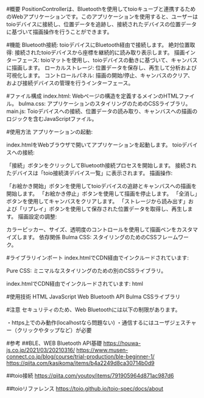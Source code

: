 #概要
PositionControllerは、Bluetoothを使用してtoioキューブと連携するためのWebアプリケーションです。このアプリケーションを使用すると、ユーザーはtoioデバイスに接続し、位置データを追跡し、接続されたデバイスの位置データに基づいて描画操作を行うことができます。

#機能
Bluetooth接続: toioデバイスにBluetooth経由で接続します。
絶対位置取得: 接続されたtoioデバイスから座標を継続的に読み取り表示します。
描画インターフェース: toioマットを使用し、toioデバイスの動きに基づいて、キャンバスに描画します。
ローカルストレージ: 位置データを保存し、再生して分析および可視化します。
コントロールパネル: 描画の開始/停止、キャンバスのクリア、および接続デバイスの管理を行うインターフェース。

#ファイル構成
index.html: Webページの構造を定義するメインのHTMLファイル。
bulma.css: アプリケーションのスタイリングのためのCSSライブラリ。
main.js: Toioデバイスへの接続、位置データの読み取り、キャンバスへの描画のロジックを含むJavaScriptファイル。

#使用方法
アプリケーションの起動:

index.htmlをWebブラウザで開いてアプリケーションを起動します。
toioデバイスへの接続:

「接続」ボタンをクリックしてBluetooth接続プロセスを開始します。
接続されたデバイスは「toio接続済デバイス一覧」に表示されます。
描画操作:

「お絵かき開始」ボタンを使用してtoioデバイスの追跡とキャンバスへの描画を開始します。
「お絵かき停止」ボタンを使用して描画を停止します。
「全消し」ボタンを使用してキャンバスをクリアします。
「ストレージから読み出す」および「リプレイ」ボタンを使用して保存された位置データを取得し、再生します。
描画設定の調整:

カラーピッカー、サイズ、透明度のコントロールを使用して描画ペンをカスタマイズします。
依存関係
Bulma CSS: スタイリングのためのCSSフレームワーク。

#ライブラリインポート
index.htmlでCDN経由でインクルードされています:

<link rel="stylesheet" href="https://cdn.jsdelivr.net/npm/bulma@0.9.1/css/bulma.css" />
Pure CSS: ミニマルなスタイリングのための別のCSSライブラリ。

index.htmlでCDN経由でインクルードされています:
html
<link rel="stylesheet" href="https://unpkg.com/purecss@1.0.0/build/pure-min.css" />


#使用技術
HTML
JavaScript
Web Bluetooth API
Bulma CSSライブラリ


#注意
セキュリティのため、Web Bluetoothには以下の制限があります。

・https上でのみ動作(localhostなら問題ない)
・通信するにはユーザジェスチャー（クリックやタップなど）が必要

#参考
##BLE、WEB Bluetooth API基礎
https://houwa-js.co.jp/2021/03/20210316/
https://www.musen-connect.co.jp/blog/course/trial-production/ble-beginner-1/
https://qiita.com/kasikoma/items/b4a2249d8ca30714b0d9

##toio接続
https://qiita.com/youtoy/items/791905964d871ac987d6


##toioリファレンス
https://toio.github.io/toio-spec/docs/about